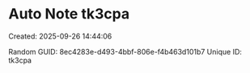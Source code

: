 ﻿# Auto Note tk3cpa
Created: 2025-09-26 14:44:06

Random GUID: 8ec4283e-d493-4bbf-806e-f4b463d101b7
Unique ID: tk3cpa

